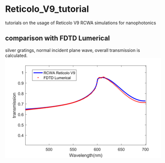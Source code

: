 # Reticolo_V9_tutorial
tutorials on the usage of Reticolo V9 RCWA simulations for nanophotonics

## comparison with FDTD Lumerical
silver gratings, normal incident plane wave, overall transmission is calculated.
![Comparison](https://github.com/MarkMa1990/Reticolo_V9_tutorial/blob/main/untitled.png)
